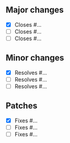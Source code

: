## Major changes

- [x] Closes #...
- [ ] Closes #...
- [ ] Closes #...

## Minor changes

- [x] Resolves #...
- [ ] Resolves #...
- [ ] Resolves #...

## Patches

- [x] Fixes #...
- [ ] Fixes #...
- [ ] Fixes #...
